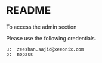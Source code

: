 # README
To access the admin section

Please use the following credentials.

	u:  zeeshan.sajid@xeeonix.com
	p:  nopass


